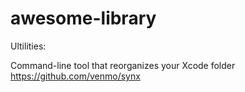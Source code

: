 # awesome-library

Ultilities: 

Command-line tool that reorganizes your Xcode folder https://github.com/venmo/synx
